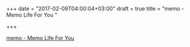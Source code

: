 +++
date = "2017-02-09T04:00:04+03:00"
draft = true
title = "memo - Memo Life For You "

+++

<p><a href="https://t.co/BXQdBBciCW">memo - Memo Life For You </a></p>
